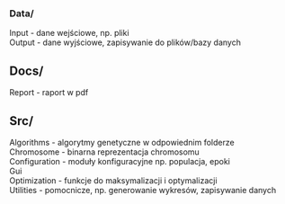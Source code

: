 ### Data/
Input - dane wejściowe, np. pliki <br>
Output - dane wyjściowe, zapisywanie do plików/bazy danych

## Docs/
Report - raport w pdf

## Src/
Algorithms - algorytmy genetyczne w odpowiednim folderze <br>
Chromosome - binarna reprezentacja chromosomu <br>
Configuration - moduły konfiguracyjne np. populacja, epoki <br>
Gui <br>
Optimization - funkcje do maksymalizacji i optymalizacji <br>
Utilities - pomocnicze, np. generowanie wykresów, zapisywanie danych